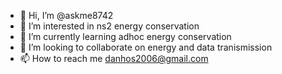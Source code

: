 - 👋 Hi, I’m @askme8742
- 👀 I’m interested in ns2 energy conservation
- 🌱 I’m currently learning adhoc energy conservation
- 💞️ I’m looking to collaborate on energy and data tranismission
- 📫 How to reach me danhos2006@gmail.com

<!---
askme8742/askme8742 is a ✨ special ✨ repository because its `README.md` (this file) appears on your GitHub profile.
You can click the Preview link to take a look at your changes.
--->
